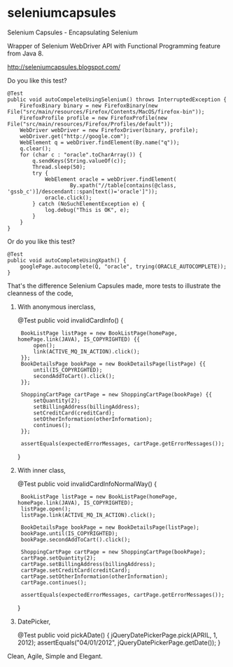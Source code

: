 seleniumcapsules
================

Selenium Capsules - Encapsulating Selenium

Wrapper of Selenium WebDriver API with Functional Programming feature from Java 8.


http://seleniumcapsules.blogspot.com/

Do you like this test?

    @Test
    public void autoCompeleteUsingSelenium() throws InterruptedException {
        FirefoxBinary binary = new FirefoxBinary(new File("src/main/resources/Firefox/Contents/MacOS/firefox-bin"));
        FirefoxProfile profile = new FirefoxProfile(new File("src/main/resources/Firefox/Profiles/default"));
        WebDriver webDriver = new FirefoxDriver(binary, profile);
        webDriver.get("http://google.com");
        WebElement q = webDriver.findElement(By.name("q"));
        q.clear();
        for (char c : "oracle".toCharArray()) {
            q.sendKeys(String.valueOf(c));
            Thread.sleep(50);
            try {
                WebElement oracle = webDriver.findElement(
                        By.xpath("//table[contains(@class, 'gssb_c')]/descendant::span[text()='oracle']"));
                oracle.click();
            } catch (NoSuchElementException e) {
                log.debug("This is OK", e);
            }
        }
    }

Or do you like this test?

    @Test
    public void autoCompleteUsingXpath() {
        googlePage.autocomplete(Q, "oracle", trying(ORACLE_AUTOCOMPLETE));
    }

That's the difference Selenium Capsules made, more tests to illustrate the cleanness of the code,

1. With anonymous inerclass,


    @Test
    public void invalidCardInfo() {

        BookListPage listPage = new BookListPage(homePage, homePage.link(JAVA), IS_COPYRIGHTED) {{
            open();
            link(ACTIVE_MQ_IN_ACTION).click();
        }};
        BookDetailsPage bookPage = new BookDetailsPage(listPage) {{
            until(IS_COPYRIGHTED);
            secondAddToCart().click();
        }};

        ShoppingCartPage cartPage = new ShoppingCartPage(bookPage) {{
            setQuantity(2);
            setBillingAddress(billingAddress);
            setCreditCard(creditCard);
            setOtherInformation(otherInformation);
            continues();
        }};

        assertEquals(expectedErrorMessages, cartPage.getErrorMessages());
    }

2. With inner class,


    @Test
    public void invalidCardInfoNormalWay() {

        BookListPage listPage = new BookListPage(homePage, homePage.link(JAVA), IS_COPYRIGHTED);
        listPage.open();
        listPage.link(ACTIVE_MQ_IN_ACTION).click();

        BookDetailsPage bookPage = new BookDetailsPage(listPage);
        bookPage.until(IS_COPYRIGHTED);
        bookPage.secondAddToCart().click();

        ShoppingCartPage cartPage = new ShoppingCartPage(bookPage);
        cartPage.setQuantity(2);
        cartPage.setBillingAddress(billingAddress);
        cartPage.setCreditCard(creditCard);
        cartPage.setOtherInformation(otherInformation);
        cartPage.continues();

        assertEquals(expectedErrorMessages, cartPage.getErrorMessages());
    }
    
3. DatePicker,

    @Test
    public void pickADate() {
        jQueryDatePickerPage.pick(APRIL, 1, 2012);
        assertEquals("04/01/2012", jQueryDatePickerPage.getDate());
    }

Clean, Agile, Simple and Elegant.

